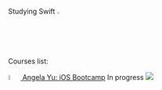 Studying Swift
<a href="https://en.wikipedia.org/wiki/Swift_(programming_language)" target="_blank"><img src="https://user-images.githubusercontent.com/58114769/167201735-6d977792-3ee4-43f2-b891-74ce9446f9f6.png" width="2%" height="2%"/></a>


Courses list:

<a href="https://www.udemy.com/course/ios-13-app-development-bootcamp/" target="_blank">
<img src="https://user-images.githubusercontent.com/58114769/184531667-f7721e3d-9791-4b42-b0dc-6cda78ccf864.png" width="5%" height="5%"/>
Angela Yu: iOS Bootcamp</a> In progress
<img src="https://user-images.githubusercontent.com/58114769/221360596-cf22747d-dedb-458f-bb88-6d02476e140a.gif"/></a>
